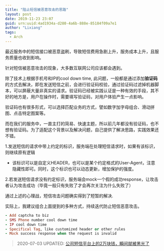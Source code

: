 ```yaml
---
title: "阻止短信被恶意攻击的思路"
layout: post
date: 2019-11-23 23:07
guid: urn:uuid:4ad1934a-d280-4a6b-888e-85184f09a7e1
author: "Lixiang"
tags:
  - Arch
---
```


最近服务中的短信接口被恶意盗刷，导致短信费用急剧上升，服务成本上升，且服务质量也收到影响。

针对短信被恶意攻击的现象，大多数互联网公司应该都会遇到。

除了技术上根据手机号和IP的cool down time, 此问题，一般都是通过添加**验证码**的方式去解决，即在发送短信之前，会进行验证码校验，通过验证码过滤掉机器脚本，可以屏蔽大量非真实的请求。验证码已经被实践认证是一种有效的手段，其不好的地方是，用户在操作时，需要填写验证码，对用户体验产生一点影响。


验证码也有很多形式，可以选择匹配业务的方式，譬如数字加字母组合、滑动拼图、点击特定图案等。

而在我们的服务中，一直主打的简易、快速主题，所以前几年都没有验证码，也不想有验证码。为了适配这个背景以及解决问题，自己提供了解决思路，实践效果还不错。

1.发送短信的请求中带上约定的标识，服务端在处理短信请求时，如果有该标识，则继续原有逻辑

- 该标识可以是自定义HEADER，也可以是某个约定格式的User-Agent，注意隐藏性即可。同时，这个标识也可以动态更新，增加保护的强度。

2.若发送短信请求没有约定标识，服务端会mock一个假的成功response，让攻击者认为攻击成功（毕竟一般只有失败了才会再次关注为什么失败了）

通过上述的心理战，短信攻击问题确实得到了短暂的解决.

实际上，我建议组合上面提到的多种方式，持续迭代防止短信恶意攻击。

```ruby
- Add captcha to biz
- SMS Phone number cool down time
- IP cool down time
- Specifical Tag, like customized header or other rules
- Mock success response when the request is invalid
```

>2020-07-03 UPDATED:
[公司短信平台上的2万块钱，瞬间就被黑光了](https://juejin.im/post/5efe88386fb9a07e777e8e18?utm_source=gold_browser_extension)
